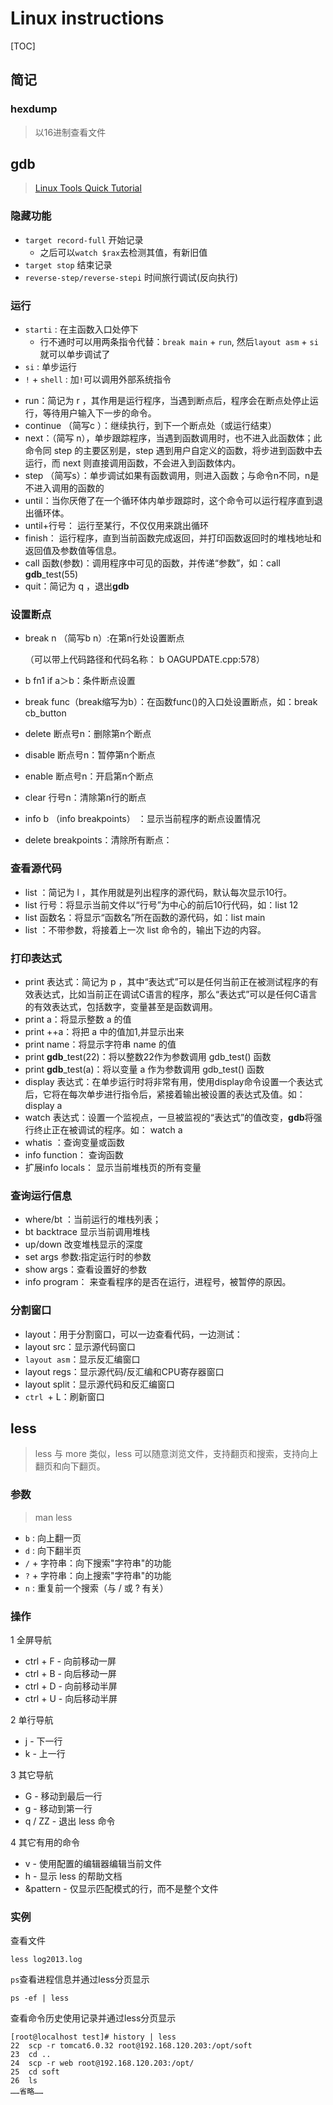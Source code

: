 # Linux instructions

[TOC]

## 简记

### hexdump

> 以16进制查看文件

## gdb

> [Linux Tools Quick Tutorial](https://linuxtools-rst.readthedocs.io/zh_CN/latest/tool/gdb.html?highlight=gdb)

### 隐藏功能

* `target record-full` 开始记录
  * 之后可以`watch $rax`去检测其值，有新旧值
* `target stop` 结束记录
* `reverse-step/reverse-stepi` 时间旅行调试(反向执行) 

### 运行

* `starti` : 在主函数入口处停下
  * 行不通时可以用两条指令代替：`break main` + `run`, 然后`layout asm` + `si`就可以单步调试了
* `si` : 单步运行
* `!` + `shell` : 加`!`可以调用外部系统指令

- run：简记为 r ，其作用是运行程序，当遇到断点后，程序会在断点处停止运行，等待用户输入下一步的命令。
- continue （简写c ）：继续执行，到下一个断点处（或运行结束）
- next：（简写 n），单步跟踪程序，当遇到函数调用时，也不进入此函数体；此命令同 step 的主要区别是，step 遇到用户自定义的函数，将步进到函数中去运行，而 next 则直接调用函数，不会进入到函数体内。
- step （简写s）：单步调试如果有函数调用，则进入函数；与命令n不同，n是不进入调用的函数的
- until：当你厌倦了在一个循环体内单步跟踪时，这个命令可以运行程序直到退出循环体。
- until+行号： 运行至某行，不仅仅用来跳出循环
- finish： 运行程序，直到当前函数完成返回，并打印函数返回时的堆栈地址和返回值及参数值等信息。
- call 函数(参数)：调用程序中可见的函数，并传递“参数”，如：call **gdb**_test(55)
- quit：简记为 q ，退出**gdb**

### 设置断点

- break n （简写b n）:在第n行处设置断点

  （可以带上代码路径和代码名称： b OAGUPDATE.cpp:578）

- b fn1 if a＞b：条件断点设置

- break func（break缩写为b）：在函数func()的入口处设置断点，如：break cb_button

- delete 断点号n：删除第n个断点

- disable 断点号n：暂停第n个断点

- enable 断点号n：开启第n个断点

- clear 行号n：清除第n行的断点

- info b （info breakpoints） ：显示当前程序的断点设置情况

- delete breakpoints：清除所有断点：

### 查看源代码

- list ：简记为 l ，其作用就是列出程序的源代码，默认每次显示10行。
- list 行号：将显示当前文件以“行号”为中心的前后10行代码，如：list 12
- list 函数名：将显示“函数名”所在函数的源代码，如：list main
- list ：不带参数，将接着上一次 list 命令的，输出下边的内容。

### 打印表达式

- print 表达式：简记为 p ，其中“表达式”可以是任何当前正在被测试程序的有效表达式，比如当前正在调试C语言的程序，那么“表达式”可以是任何C语言的有效表达式，包括数字，变量甚至是函数调用。
- print a：将显示整数 a 的值
- print ++a：将把 a 中的值加1,并显示出来
- print name：将显示字符串 name 的值
- print **gdb**_test(22)：将以整数22作为参数调用 gdb_test() 函数
- print **gdb**_test(a)：将以变量 a 作为参数调用 gdb_test() 函数
- display 表达式：在单步运行时将非常有用，使用display命令设置一个表达式后，它将在每次单步进行指令后，紧接着输出被设置的表达式及值。如： display a
- watch 表达式：设置一个监视点，一旦被监视的“表达式”的值改变，**gdb**将强行终止正在被调试的程序。如： watch a
- whatis ：查询变量或函数
- info function： 查询函数
- 扩展info locals： 显示当前堆栈页的所有变量

### 查询运行信息

- where/bt ：当前运行的堆栈列表；
- bt backtrace 显示当前调用堆栈
- up/down 改变堆栈显示的深度
- set args 参数:指定运行时的参数
- show args：查看设置好的参数
- info program： 来查看程序的是否在运行，进程号，被暂停的原因。

### 分割窗口

- layout：用于分割窗口，可以一边查看代码，一边测试：
- layout src：显示源代码窗口
- `layout asm`：显示反汇编窗口
- layout regs：显示源代码/反汇编和CPU寄存器窗口
- layout split：显示源代码和反汇编窗口
- `ctrl `+ L：刷新窗口

## less

> less 与 more 类似，less 可以随意浏览文件，支持翻页和搜索，支持向上翻页和向下翻页。

### 参数

> man less

* `b` : 向上翻一页
* `d` : 向下翻半页
* `/` + 字符串：向下搜索"字符串"的功能
* `?` + 字符串：向上搜索"字符串"的功能
* `n` : 重复前一个搜索（与 / 或 ? 有关）

### 操作

1 全屏导航

- ctrl + F - 向前移动一屏
- ctrl + B - 向后移动一屏
- ctrl + D - 向前移动半屏
- ctrl + U - 向后移动半屏

2 单行导航

- j - 下一行
- k - 上一行

3 其它导航

- G - 移动到最后一行
- g - 移动到第一行
- q / ZZ - 退出 less 命令

4 其它有用的命令

- v - 使用配置的编辑器编辑当前文件
- h - 显示 less 的帮助文档
- &pattern - 仅显示匹配模式的行，而不是整个文件

### 实例

查看文件

```
less log2013.log
```

`ps`查看进程信息并通过less分页显示

```
ps -ef | less
```

查看命令历史使用记录并通过less分页显示

```
[root@localhost test]# history | less
22  scp -r tomcat6.0.32 root@192.168.120.203:/opt/soft
23  cd ..
24  scp -r web root@192.168.120.203:/opt/
25  cd soft
26  ls
……省略……
```





















